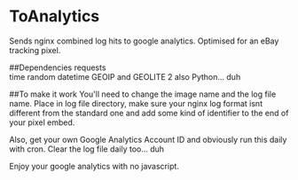 # ToAnalytics
Sends nginx combined log hits to google analytics. Optimised for an eBay tracking pixel.

##Dependencies
requests  
time
random
datetime
GEOIP and GEOLITE 2
also Python... duh

##To make it work
You'll need to change the image name and the log file name. Place in log file directory, make sure your nginx log format isnt different from the standard one and add some kind of identifier to the end of your pixel embed. 

Also, get your own Google Analytics Account ID and obviously run this daily with cron. Clear the log file daily too... duh

Enjoy your google analytics with no javascript.
